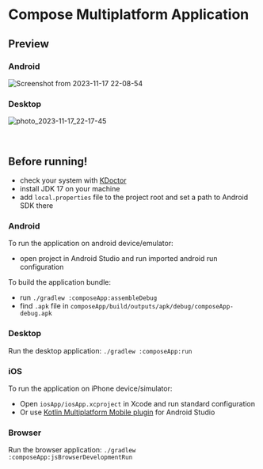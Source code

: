 # Compose Multiplatform Application

## Preview

### Android
![Screenshot from 2023-11-17 22-08-54](https://github.com/samehesmael277/Tasks-KMP/assets/91541580/974e2128-7c45-445a-b8bf-60f2e41106d7)

### Desktop
![photo_2023-11-17_22-17-45](https://github.com/samehesmael277/Tasks-KMP/assets/91541580/d513e036-d080-4278-84d3-ce72e003a56f)

<br>

## Before running!
 - check your system with [KDoctor](https://github.com/Kotlin/kdoctor)
 - install JDK 17 on your machine
 - add `local.properties` file to the project root and set a path to Android SDK there

### Android
To run the application on android device/emulator:  
 - open project in Android Studio and run imported android run configuration

To build the application bundle:
 - run `./gradlew :composeApp:assembleDebug`
 - find `.apk` file in `composeApp/build/outputs/apk/debug/composeApp-debug.apk`

### Desktop
Run the desktop application: `./gradlew :composeApp:run`

### iOS
To run the application on iPhone device/simulator:
 - Open `iosApp/iosApp.xcproject` in Xcode and run standard configuration
 - Or use [Kotlin Multiplatform Mobile plugin](https://plugins.jetbrains.com/plugin/14936-kotlin-multiplatform-mobile) for Android Studio

### Browser
Run the browser application: `./gradlew :composeApp:jsBrowserDevelopmentRun`

